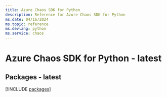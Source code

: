 ```yaml
---
title: Azure Chaos SDK for Python
description: Reference for Azure Chaos SDK for Python
ms.date: 04/16/2024
ms.topic: reference
ms.devlang: python
ms.service: chaos
---
```

# Azure Chaos SDK for Python - latest
## Packages - latest
[!INCLUDE [packages](chaos-index.md)]